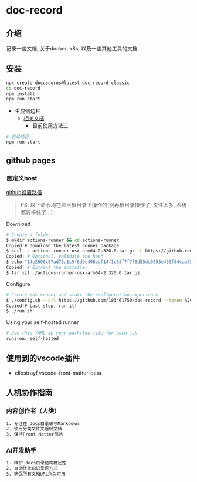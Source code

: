# doc-record

## 介绍

记录一些文档, 关于docker, k8s, 以及一些其他工具的文档.

## 安装

```bash
npx create-docusaurus@latest doc-record classic
cd doc-record
npm install
npm run start
```

- 生成侧边栏
  - [相关文档](./generate_sidebar.md)
    - 目前使用方法三

```bash
# 启动项目
npm run start
```

## github pages

### 自定义host

[github设置路径](https://github.com/183461750/doc-record/settings/actions/runners/new?arch=arm64&os=osx)

> PS: 以下命令均在项目根目录下操作的(别再根目录操作了, 文件太多, 系统都要卡住了...)

Download

```bash
# Create a folder
$ mkdir actions-runner && cd actions-runner
Copied!# Download the latest runner package
$ curl -o actions-runner-osx-arm64-2.320.0.tar.gz -L https://github.com/actions/runner/releases/download/v2.320.0/actions-runner-osx-arm64-2.320.0.tar.gz
Copied! # Optional: Validate the hash
$ echo "14e2600c07ad76a1c9f6d9e498edf14f1c63f7f7f8d55de0653e450f64caa854  actions-runner-osx-arm64-2.320.0.tar.gz" | shasum -a 256 -c
Copied! # Extract the installer
$ tar xzf ./actions-runner-osx-arm64-2.320.0.tar.gz
```

Configure

```bash
# Create the runner and start the configuration experience
$ ./config.sh --url https://github.com/183461750/doc-record --token AJCNPVOFCKIXJHNU4XPGEX3HCO3O4
Copied!# Last step, run it!
$ ./run.sh
```

Using your self-hosted runner

```bash
# Use this YAML in your workflow file for each job
runs-on: self-hosted
```

## 使用到的vscode插件

- eliostruyf.vscode-front-matter-beta

## 人机协作指南

### 内容创作者（人类）

```bash
1. 专注在_docs目录编写Markdown
2. 使用分类文件夹组织文档
3. 保持Front Matter简洁
```

### AI开发助手

```bash
1. 维护_docs目录结构稳定性
2. 自动优化知识呈现方式
3. 确保所有文档URL永久可用
```
